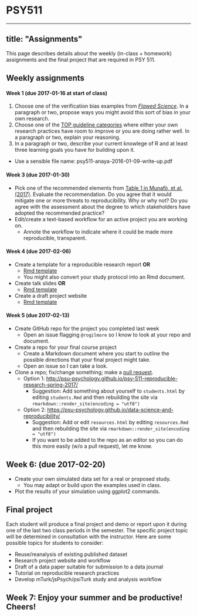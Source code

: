 # PSY511
---
title: "Assignments"
---

This page describes details about the weekly (in-class + homework) assignments and the final project that are required in PSY 511.

## Weekly assignments

#### Week 1 (due 2017-01-16 at start of class)

1. Choose one of the verification bias examples from [*Flawed Science*](http://pubman.mpdl.mpg.de/pubman/item/escidoc:1569964:8/component/escidoc:1569966/Stapel_Investigation_Final_report.pdf). In a paragraph or two, propose ways you might avoid this sort of bias in your own research.
2. Choose one of the [TOP guideline categories](https://osf.io/9f6gx/) where either your own research practices have room to improve or you are doing rather well. In a paragraph or two, explain your reasoning.
3. In a paragraph or two, describe your current knowlege of R and at least three learning goals you have for building upon it.

- Use a sensible file name: psy511-anaya-2016-01-09-write-up.pdf

#### Week 3 (due 2017-01-30)

- Pick one of the recommended elements from [Table 1 in Munafò, et al. (2017)](http://www.nature.com/articles/s41562-016-0021/tables/1). Evaluate the recommendation. Do you agree that it would mitigate one or more threats to reproducibility. Why or why not? Do you agree with the assessment about the degree to which stakeholders have adopted the recommended practice?
- Edit/create a text-based workflow for an active project you are working on.
    + Annote the workflow to indicate where it could be made more reproducible, transparent.

#### Week 4 (due 2017-02-06)

- Create a template for a reproducible research report **OR**
    + [Rmd template](in-class-activities/rmd-templates/report-template.Rmd)
    + You might also convert your study protocol into an Rmd document.
- Create talk slides **OR**
    + [Rmd template](in-class-activities/rmd-templates/ioslides-template.Rmd)
- Create a draft project website
    + [Rmd template](in-class-activities/rmd-templates/website)

#### Week 5 (due 2017-02-13)

- Create GitHub repo for the project you completed last week
    + Open an issue flagging `@rogilmore` so I know to look at your repo and document.
- Create a repo for your final course project
    + Create a Markdown document where you start to outline the possible directions that your final project might take.
    + Open an issue so I can take a look.
- Clone a repo; fix/change something; make a [pull request](https://help.github.com/articles/about-pull-requests/).
    + Option 1: <http://psu-psychology.github.io/psy-511-reproducible-research-spring-2017/>
        - Suggestion: Add something about yourself to `students.html` by editing `students.Rmd` and then rebuilding the site via `rmarkdown::render_site(encoding = "utf8")`
    + Option 2: <https://psu-psychology.github.io/data-science-and-reproducibility/>
        - Suggestion: Add or edit `resources.html` by editing `resources.Rmd` and then rebuilding the site via `rmarkdown::render_site(encoding = "utf8")`
        - If you want to be added to the repo as an editor so you can do this more easily (w/o a pull request), let me know.

## Week 6: (due 2017-02-20)

- Create your own simulated data set for a real or proposed study.
    + You may adapt or build upon the examples used in class.
- Plot the results of your simulation using ggplot2 commands.

## Final project

Each student will produce a final project and demo or report upon it during one of the last two class periods in the semester. The specific project topic will be determined in consultation with the instructor. Here are some possible topics for students to consider:

- Reuse/reanalysis of existing published dataset
- Research project website and workflow
- Draft of a data paper suitable for submission to a data journal
- Tutorial on reproducible research practices
- Develop mTurk/jsPsych/psiTurk study and analysis workflow

## Week 7: Enjoy your summer and be productive! Cheers!
